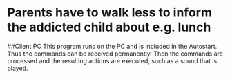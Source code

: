 # Parents have to walk less to inform the addicted child about e.g. lunch

##Client PC
This program runs on the PC and is included in the Autostart. Thus the commands can be received permanently. Then the commands are processed and the resulting actions are executed, such as a sound that is played.